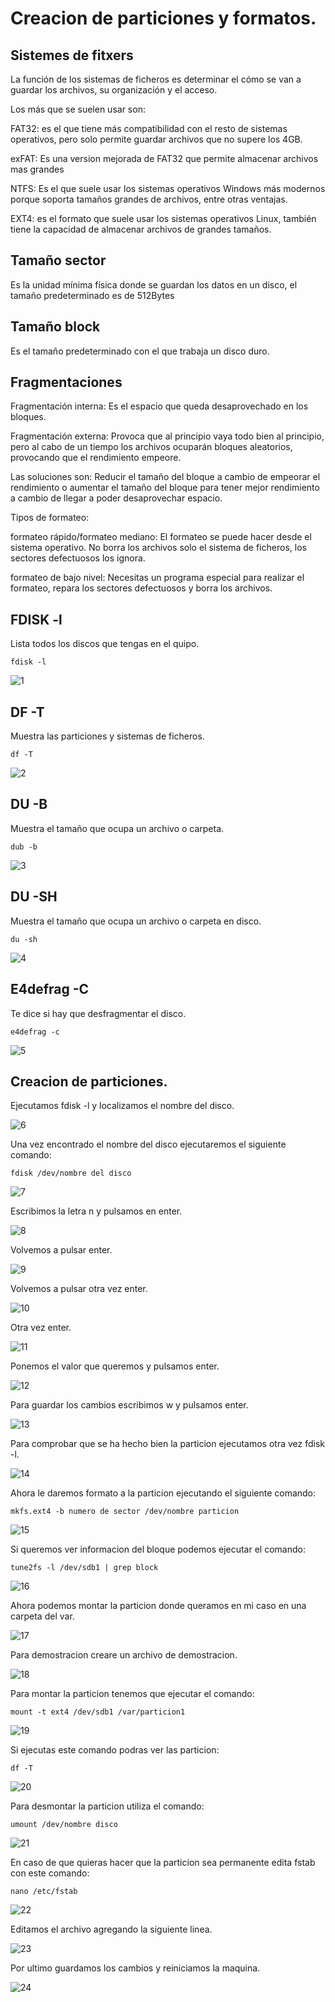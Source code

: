 # Creacion de particiones y formatos.

## Sistemes de fitxers

La función de los sistemas de ficheros es determinar el cómo se van a guardar los archivos, su organización y el acceso.

Los más que se suelen usar son:

FAT32: es el que tiene más compatibilidad con el resto de sistemas operativos, pero solo permite guardar archivos que no supere los 4GB.

exFAT: Es una version mejorada de FAT32 que permite almacenar archivos mas grandes

NTFS: Es el que suele usar los sistemas operativos Windows más modernos porque soporta tamaños grandes de archivos, entre otras ventajas.

EXT4: es el formato que suele usar los sistemas operativos Linux, también tiene la capacidad de almacenar archivos de grandes tamaños.

## Tamaño sector

Es la unidad mínima física donde se guardan los datos en un disco, el tamaño predeterminado es de 512Bytes

## Tamaño block

Es el tamaño predeterminado con el que trabaja un disco duro.

## Fragmentaciones

Fragmentación interna: Es el espacio que queda desaprovechado en los bloques.

Fragmentación externa: Provoca que al principio vaya todo bien al principio, pero al cabo de un tiempo los archivos ocuparán bloques aleatorios, provocando que el rendimiento empeore.

Las soluciones son: Reducir el tamaño del bloque a cambio de empeorar el rendimiento o aumentar el tamaño del bloque para tener mejor rendimiento a cambio de llegar a poder desaprovechar espacio.

Tipos de formateo:

formateo rápido/formateo mediano: El formateo se puede hacer desde el sistema operativo. No borra los archivos solo el sistema de ficheros, los sectores defectuosos los ignora.


formateo de bajo nivel: Necesitas un programa especial para realizar el formateo, repara los sectores defectuosos y borra los archivos.


## FDISK -l

Lista todos los discos que tengas en el quipo.

```
fdisk -l
```

![1](sources/imagenes/file_partitions/1.png)

## DF -T

Muestra las particiones y sistemas de ficheros.

```
df -T
```

![2](sources/imagenes/file_partitions/2.png)

## DU -B

Muestra el tamaño que ocupa un archivo o carpeta.

```
dub -b
```

![3](sources/imagenes/file_partitions/3.png)

## DU -SH

Muestra el tamaño que ocupa un archivo o carpeta en disco. 

```
du -sh
```

![4](sources/imagenes/file_partitions/4.png)

## E4defrag -C 

Te dice si hay que desfragmentar el disco.

```
e4defrag -c
```

![5](sources/imagenes/file_partitions/5.png)

## Creacion de particiones.

Ejecutamos fdisk -l y localizamos el nombre del disco.

![6](sources/imagenes/file_partitions/6.png)

Una vez encontrado el nombre del disco ejecutaremos el siguiente comando:

````
fdisk /dev/nombre del disco
````
![7](sources/imagenes/file_partitions/7.png)

Escribimos la letra n y pulsamos en enter.

![8](sources/imagenes/file_partitions/8.png)

Volvemos a pulsar enter.

![9](sources/imagenes/file_partitions/9.png)

Volvemos a pulsar otra vez enter.

![10](sources/imagenes/file_partitions/10.png)

Otra vez enter.

![11](sources/imagenes/file_partitions/11.png)

Ponemos el valor que queremos y pulsamos enter.

![12](sources/imagenes/file_partitions/12.png)

Para guardar los cambios escribimos w y pulsamos enter.

![13](sources/imagenes/file_partitions/13.png)

Para comprobar que se ha hecho bien la particion ejecutamos otra vez fdisk -l.

![14](sources/imagenes/file_partitions/14.png)

Ahora le daremos formato a la particion ejecutando el siguiente comando:

```
mkfs.ext4 -b numero de sector /dev/nombre particion
```

![15](sources/imagenes/file_partitions/15.png)

Si queremos ver informacion del bloque podemos ejecutar el comando:

```
tune2fs -l /dev/sdb1 | grep block
```

![16](sources/imagenes/file_partitions/16.png)

Ahora podemos montar la particion donde queramos en mi caso en una carpeta del var.

![17](sources/imagenes/file_partitions/17.png)

Para demostracion creare un archivo de demostracion.

![18](sources/imagenes/file_partitions/18.png)

Para montar la particion tenemos que ejecutar el comando:

```
mount -t ext4 /dev/sdb1 /var/particion1
```

![19](sources/imagenes/file_partitions/19.png)

Si ejecutas este comando podras ver las particion:

```
df -T
```

![20](sources/imagenes/file_partitions/20.png)

Para desmontar la particion utiliza el comando:

```
umount /dev/nombre disco
```

![21](sources/imagenes/file_partitions/21.png)

En caso de que quieras hacer que la particion sea permanente edita fstab con este comando:

```
nano /etc/fstab
```

![22](sources/imagenes/file_partitions/22.png)

Editamos el archivo agregando la siguiente linea.

![23](sources/imagenes/file_partitions/23.png)

Por ultimo guardamos los cambios y reiniciamos la maquina.

![24](sources/imagenes/file_partitions/24.png)